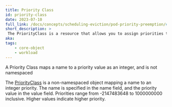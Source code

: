 ```yaml
---
title: Priority Class
id: priority-class
date: 2023-07-10
full_link: /docs/concepts/scheduling-eviction/pod-priority-preemption/#priorityclass
short_description: >
 The PriorityClass is a resource that allows you to assign priorities to different pods within a cluster It helps the scheduler prioritize the scheduling of pods based on their importance or criticality.
aka:
tags:
    - core-object
    - workload
---
```

A Priority Class maps a name to a priority value as an integer, and is not namespaced
<!--more-->
The [PriorityClass](/docs/concepts/scheduling-eviction/pod-priority-preemption/#priorityclass) is a non-namespaced object mapping a name to an integer priority. The name is specified in the name field, and the priority value in the value field. Priorities range from -2147483648 to 1000000000 inclusive. Higher values indicate higher priority.